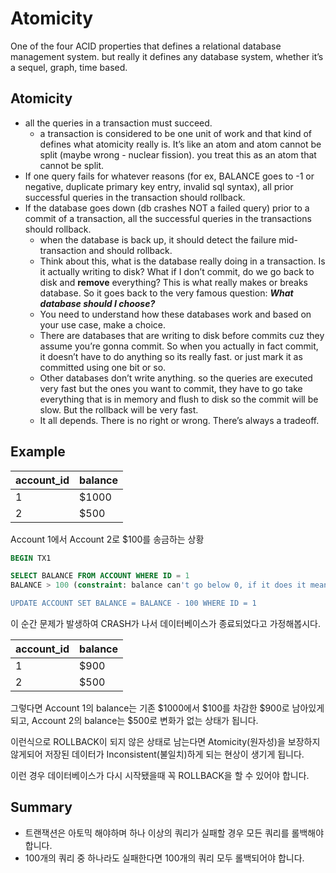 # Atomicity

One of the four ACID properties that defines a relational database management system.
but really it defines any database system, whether it’s a sequel, graph, time based.

## Atomicity

- all the queries in a transaction must succeed.
    - a transaction is considered to be one unit of work and that kind of defines what atomicity really is. It’s like an atom and atom cannot be split (maybe wrong - nuclear fission). you treat this as an atom that cannot be split.
- If one query fails for whatever reasons (for ex, BALANCE goes to -1 or negative, duplicate primary key entry, invalid sql syntax), all prior successful queries in the transaction should rollback.
- If the database goes down (db crashes NOT a failed query) prior to a commit of a transaction, all the successful queries in the transactions should rollback.
    - when the database is back up, it should detect the failure mid-transaction and should rollback.
    - Think about this, what is the database really doing in a transaction. Is it actually writing to disk? What if I don’t commit, do we go back to disk and **remove** everything? This is what really makes or breaks database. So it goes back to the very famous question: ***What database should I choose?***
    - You need to understand how these databases work and based on your use case, make a choice.
    - There are databases that are writing to disk before commits cuz they assume you’re gonna commit. So when you actually in fact commit, it doesn’t have to do anything so its really fast. or just mark it as committed using one bit or so.
    - Other databases don’t write anything. so the queries are executed very fast but the ones you want to commit, they have to go take everything that is in memory and flush to disk so the commit will be slow. But the rollback will be very fast.
    - It all depends. There is no right or wrong. There’s always a tradeoff.

## Example

| account_id | balance |
|------------|---------|
| 1          | $1000   |
| 2          | $500    |

Account 1에서 Account 2로 $100를 송금하는 상황

```sql
BEGIN TX1

SELECT BALANCE FROM ACCOUNT WHERE ID = 1
BALANCE > 100 (constraint: balance can't go below 0, if it does it means its inconsistent data)

UPDATE ACCOUNT SET BALANCE = BALANCE - 100 WHERE ID = 1
```
이 순간 문제가 발생하여 CRASH가 나서 데이터베이스가 종료되었다고 가정해봅시다.

| account_id | balance |
|------------|---------|
| 1          | $900    |
| 2          | $500    |

그렇다면 Account 1의 balance는 기존 $1000에서 $100를 차감한 $900로 남아있게 되고, Account 2의 balance는 $500로 변화가 없는 상태가 됩니다.

이런식으로 ROLLBACK이 되지 않은 상태로 남는다면 Atomicity(원자성)을 보장하지 않게되어 저장된 데이터가 Inconsistent(불일치)하게 되는 현상이 생기게 됩니다.

이런 경우 데이터베이스가 다시 시작됐을때 꼭 ROLLBACK을 할 수 있어야 합니다.


## Summary

- 트랜잭션은 아토믹 해야하며 하나 이상의 쿼리가 실패할 경우 모든 쿼리를 롤백해야 합니다.
- 100개의 쿼리 중 하나라도 실패한다면 100개의 쿼리 모두 롤백되어야 합니다.